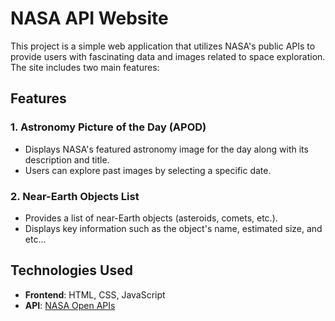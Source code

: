 # NASA API Website

This project is a simple web application that utilizes NASA's public APIs to provide users with fascinating data and images related to space exploration. The site includes two main features: 


## Features

### 1. Astronomy Picture of the Day (APOD)
- Displays NASA's featured astronomy image for the day along with its description and title.
- Users can explore past images by selecting a specific date.

### 2. Near-Earth Objects List
- Provides a list of near-Earth objects (asteroids, comets, etc.).
- Displays key information such as the object's name, estimated size, and etc...

## Technologies Used
- **Frontend**: HTML, CSS, JavaScript
- **API**: [NASA Open APIs](https://api.nasa.gov/)
